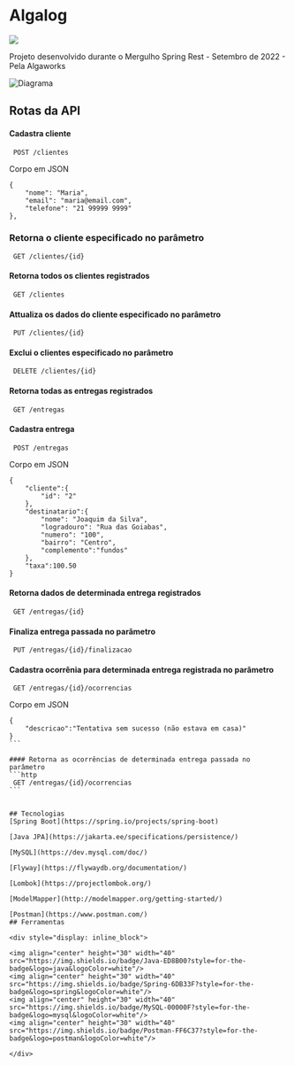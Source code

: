 
# Algalog
![](msr.png)

Projeto desenvolvido durante o Mergulho Spring Rest - Setembro de 2022 - Pela Algaworks

![Diagrama](diagrama.png)

## Rotas da API

#### Cadastra cliente
```http
 POST /clientes
```
Corpo em JSON
```
{
    "nome": "Maria",
    "email": "maria@email.com",
    "telefone": "21 99999 9999"
},
```

### Retorna o cliente especificado no parâmetro
```http
 GET /clientes/{id}
```

 #### Retorna todos os clientes registrados
```http
 GET /clientes
```
#### Attualiza os dados do cliente especificado no parâmetro
```http
 PUT /clientes/{id}
 ```
#### Exclui o clientes especificado no parâmetro
```http
 DELETE /clientes/{id}
```

#### Retorna todas as entregas registrados
```http
 GET /entregas
```

#### Cadastra entrega
```http
 POST /entregas
```
Corpo em JSON
```
{
    "cliente":{
        "id": "2"
    },
    "destinatario":{
        "nome": "Joaquim da Silva",
        "logradouro": "Rua das Goiabas",
        "numero": "100",
        "bairro": "Centro",
        "complemento":"fundos"
    },
    "taxa":100.50
}
```

#### Retorna dados de determinada entrega registrados
```http
 GET /entregas/{id}
```
#### Finaliza entrega passada no parâmetro
```http
 PUT /entregas/{id}/finalizacao
```

#### Cadastra ocorrênia para determinada entrega registrada no parâmetro
```http
 GET /entregas/{id}/ocorrencias
```
Corpo em JSON
````
{
    "descricao":"Tentativa sem sucesso (não estava em casa)"
}
```

#### Retorna as ocorrências de determinada entrega passada no parâmetro
```http
 GET /entregas/{id}/ocorrencias
```


## Tecnologias
[Spring Boot](https://spring.io/projects/spring-boot)

[Java JPA](https://jakarta.ee/specifications/persistence/)

[MySQL](https://dev.mysql.com/doc/)

[Flyway](https://flywaydb.org/documentation/)

[Lombok](https://projectlombok.org/)

[ModelMapper](http://modelmapper.org/getting-started/)

[Postman](https://www.postman.com/)
## Ferramentas

<div style="display: inline_block">

<img align="center" height="30" width="40" src="https://img.shields.io/badge/Java-ED8B00?style=for-the-badge&logo=java&logoColor=white"/>
<img align="center" height="30" width="40" src="https://img.shields.io/badge/Spring-6DB33F?style=for-the-badge&logo=spring&logoColor=white"/>
<img align="center" height="30" width="40" src="https://img.shields.io/badge/MySQL-00000F?style=for-the-badge&logo=mysql&logoColor=white"/>
<img align="center" height="30" width="40" src="https://img.shields.io/badge/Postman-FF6C37?style=for-the-badge&logo=postman&logoColor=white"/>

</div>